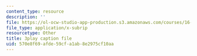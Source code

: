 ```yaml
---
content_type: resource
description: ''
file: https://ol-ocw-studio-app-production.s3.amazonaws.com/courses/16-687-private-pilot-ground-school-january-iap-2019/570e8f69afde59cfa1ab8e2975cf10aa_EuNXVy5-KgA.vtt
file_type: application/x-subrip
resourcetype: Other
title: 3play caption file
uid: 570e8f69-afde-59cf-a1ab-8e2975cf10aa
---
```

